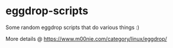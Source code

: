 # eggdrop-scripts
Some random eggdrop scripts that do various things :)

More details @ https://www.m00nie.com/category/linux/eggdrop/
